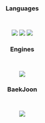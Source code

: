 <h3 align="center"><b> Languages </b></h3>
</br>
<p align="center">
<img src="https://img.shields.io/badge/c-%2300599C.svg?style=for-the-badge&logo=c&logoColor=white"/>
<img src="https://img.shields.io/badge/c++-%2300599C.svg?style=for-the-badge&logo=c%2B%2B&logoColor=white"/>
<img src="https://img.shields.io/badge/c%23-%23239120.svg?style=for-the-badge&logo=c-sharp&logoColor=white"/>
</br>

</p>

<h3 align="center"><b> Engines </b></h3>
</br>
<p align="center">
<img src="https://img.shields.io/badge/unity-%23000000.svg?style=for-the-badge&logo=unity&logoColor=white"/>

<h3 align="center"><b> BaekJoon </b></h3>
</br>
<p align="center">
<img src="http://mazassumnida.wtf/api/generate_badge?boj=lsnan421"/>
</p>
